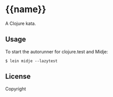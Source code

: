 # {{name}}

A Clojure kata.

## Usage

To start the autorunner for clojure.test and Midje:

    $ lein midje --lazytest

## License

Copyright 